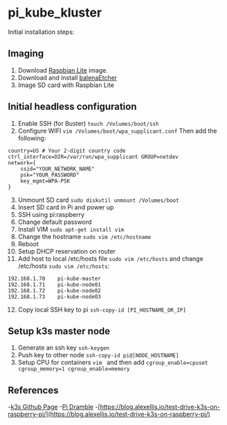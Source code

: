 # pi_kube_kluster
Initial installation steps:

## Imaging
1. Download [Raspbian Lite](https://www.raspberrypi.org/downloads/raspbian/) image.
2. Download and install [balenaEtcher](https://www.balena.io/etcher/)
3. Image SD card with Raspbian Lite

## Initial headless configuration
1. Enable SSH (for Buster) `touch /Volumes/boot/ssh`
2. Configure WIFI `vim /Volumes/boot/wpa_supplicant.conf`
Then add the following:
```
country=US # Your 2-digit country code
ctrl_interface=DIR=/var/run/wpa_supplicant GROUP=netdev
network={
    ssid="YOUR_NETWORK_NAME"
    psk="YOUR_PASSWORD"
    key_mgmt=WPA-PSK
}
```
3. Unmount SD card `sudo diskutil unmount /Volumes/boot`
4. Insert SD card in Pi and power up
5. SSH using pi:raspberry
6. Change default password
7. Install VIM `sudo apt-get install vim`
8. Change the hostname `sudo vim /etc/hostname`
9. Reboot
10. Setup DHCP reservation on router
11. Add host to local /etc/hosts file `sudo vim /etc/hosts` and change /etc/hosts `sudo vim /etc/hosts`:
```
192.168.1.70    pi-kube-master
192.168.1.71    pi-kube-node01
192.168.1.72    pi-kube-node02
192.168.1.73    pi-kube-node03
```
12. Copy local SSH key to pi `ssh-copy-id [PI_HOSTNAME_OR_IP]`

## Setup k3s master node
1. Generate an ssh key `ssh-keygen`
2. Push key to other node `ssh-copy-id pi@[NODE_HOSTNAME]`
3. Setup CPU for containers `vim ` and then add `cgroup_enable=cpuset cgroup_memory=1 cgroup_enable=memory`

## References
-[k3s Github Page](https://github.com/rancher/k3s)
-[Pi Dramble](https://github.com/geerlingguy/raspberry-pi-dramble)
-[https://blog.alexellis.io/test-drive-k3s-on-raspberry-pi/](https://blog.alexellis.io/test-drive-k3s-on-raspberry-pi/)
